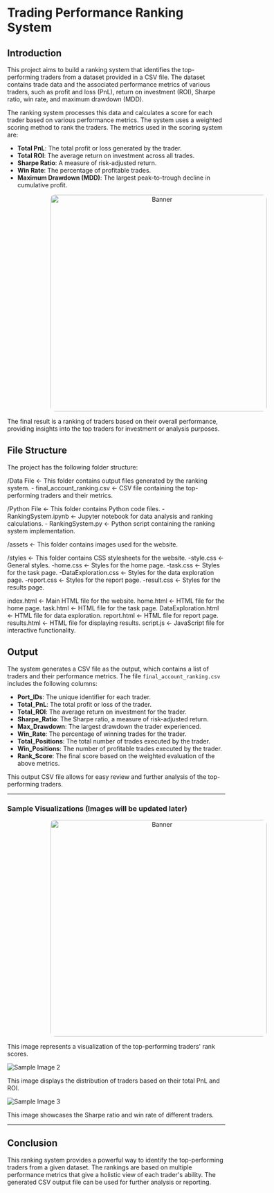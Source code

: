 # Trading Performance Ranking System

## Introduction

This project aims to build a ranking system that identifies the top-performing traders from a dataset provided in a CSV file. The dataset contains trade data and the associated performance metrics of various traders, such as profit and loss (PnL), return on investment (ROI), Sharpe ratio, win rate, and maximum drawdown (MDD). 

The ranking system processes this data and calculates a score for each trader based on various performance metrics. The system uses a weighted scoring method to rank the traders. The metrics used in the scoring system are:

- **Total PnL**: The total profit or loss generated by the trader.
- **Total ROI**: The average return on investment across all trades.
- **Sharpe Ratio**: A measure of risk-adjusted return.
- **Win Rate**: The percentage of profitable trades.
- **Maximum Drawdown (MDD)**: The largest peak-to-trough decline in cumulative profit.



<p align="center">
    <a>
      <img src="https://github.com/gurinder-25/image-search-engine.github.io/assets/132286862/e26e2784-dce9-4dce-b2bc-8156fd1b7645" alt="Banner" style="width: 500px; margin-left: 100px; border-radius: 10px;">
    </a>
</p>

The final result is a ranking of traders based on their overall performance, providing insights into the top traders for investment or analysis purposes.

## File Structure

The project has the following folder structure:

/Data File <- This folder contains output files generated by the ranking system. - final_account_ranking.csv <- CSV file containing the top-performing traders and their metrics.

/Python File <- This folder contains Python code files. - RankingSystem.ipynb <- Jupyter notebook for data analysis and ranking calculations. - RankingSystem.py <- Python script containing the ranking system implementation.

/assets <- This folder contains images used for the website. 

/styles <- This folder contains CSS stylesheets for the website. 
    -style.css <- General styles. 
    -home.css <- Styles for the home page. 
    -task.css <- Styles for the task page. 
    -DataExploration.css <- Styles for the data exploration page. 
    -report.css <- Styles for the report page. 
    -result.css <- Styles for the results page.

index.html <- Main HTML file for the website. 
home.html <- HTML file for the home page. 
task.html <- HTML file for the task page. 
DataExploration.html <- HTML file for data exploration. 
report.html <- HTML file for report page. 
results.html <- HTML file for displaying results. 
script.js <- JavaScript file for interactive functionality.


## Output

The system generates a CSV file as the output, which contains a list of traders and their performance metrics. The file `final_account_ranking.csv` includes the following columns:

- **Port_IDs**: The unique identifier for each trader.
- **Total_PnL**: The total profit or loss of the trader.
- **Total_ROI**: The average return on investment for the trader.
- **Sharpe_Ratio**: The Sharpe ratio, a measure of risk-adjusted return.
- **Max_Drawdown**: The largest drawdown the trader experienced.
- **Win_Rate**: The percentage of winning trades for the trader.
- **Total_Positions**: The total number of trades executed by the trader.
- **Win_Positions**: The number of profitable trades executed by the trader.
- **Rank_Score**: The final score based on the weighted evaluation of the above metrics.

This output CSV file allows for easy review and further analysis of the top-performing traders.

---

### Sample Visualizations (Images will be updated later)

<p align="center">
    <a>
      <img src="https://github.com/gurinder-25/image-search-engine.github.io/assets/132286862/e26e2784-dce9-4dce-b2bc-8156fd1b7645" alt="Banner" style="width: 500px; margin-left: 100px; border-radius: 10px;">
    </a>
</p>

This image represents a visualization of the top-performing traders' rank scores.

![Sample Image 2](assets/sample_image_2.png)

This image displays the distribution of traders based on their total PnL and ROI.

![Sample Image 3](assets/sample_image_3.png)

This image showcases the Sharpe ratio and win rate of different traders.

---

## Conclusion

This ranking system provides a powerful way to identify the top-performing traders from a given dataset. The rankings are based on multiple performance metrics that give a holistic view of each trader's ability. The generated CSV output file can be used for further analysis or reporting.
